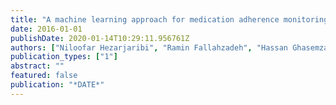 ```yaml
---
title: "A machine learning approach for medication adherence monitoring using body-worn sensors"
date: 2016-01-01
publishDate: 2020-01-14T10:29:11.956761Z
authors: ["Niloofar Hezarjaribi", "Ramin Fallahzadeh", "Hassan Ghasemzadeh"]
publication_types: ["1"]
abstract: ""
featured: false
publication: "*DATE*"
---
```


